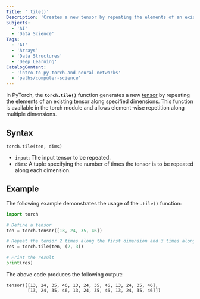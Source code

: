 ```yaml
---
Title: '.tile()'
Description: 'Creates a new tensor by repeating the elements of an existing tensor along specified dimensions.'
Subjects:
  - 'AI'
  - 'Data Science'
Tags:
  - 'AI'
  - 'Arrays'
  - 'Data Structures'
  - 'Deep Learning'
CatalogContent:
  - 'intro-to-py-torch-and-neural-networks'
  - 'paths/computer-science'
---
```


In PyTorch, the **`torch.tile()`** function generates a new [tensor](https://www.codecademy.com/resources/docs/pytorch/tensors) by repeating the elements of an existing tensor along specified dimensions. This function is available in the torch module and allows element-wise repetition along multiple dimensions.

## Syntax

```pseudo
torch.tile(ten, dims)
```

- `input`: The input tensor to be repeated.
- `dims`: A tuple specifying the number of times the tensor is to be repeated along each dimension.

## Example

The following example demonstrates the usage of the `.tile()` function:

```py
import torch

# Define a tensor
ten = torch.tensor([13, 24, 35, 46])

# Repeat the tensor 2 times along the first dimension and 3 times along the second dimension
res = torch.tile(ten, (2, 3))

# Print the result
print(res)
```

The above code produces the following output:

```shell
tensor([[13, 24, 35, 46, 13, 24, 35, 46, 13, 24, 35, 46],
        [13, 24, 35, 46, 13, 24, 35, 46, 13, 24, 35, 46]])
```
